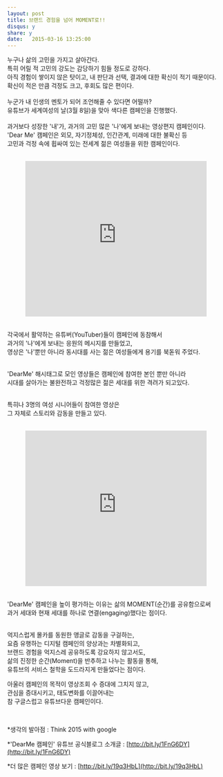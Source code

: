 ```yaml
---
layout: post
title: 브랜드 경험을 넘어 MOMENT로!!
disqus: y
share: y
date:   2015-03-16 13:25:00
---
```


누구나 삶의 고민을 가지고 살아간다.</br>
특히 어릴 적 고민의 강도는 감당하기 힘들 정도로 강하다.</br>
아직 경험이 쌓이지 않은 탓이고, 내 판단과 선택, 결과에 대한 확신이 적기 때문이다.</br>
확신이 적은 만큼 걱정도 크고, 후회도 많은 편이다. </br>
</br>
누군가 내 인생의 멘토가 되어 조언해줄 수 있다면 어떨까?</br>
유튜브가 세계여성의 날(3월 8일)을 맞아 색다른 캠페인을 진행했다. </br>
</br>
과거보다 성장한 '내'가, 과거의 고민 많은 '나'에게 보내는 영상편지 캠페인이다.</br>
'Dear Me' 캠페인은 외모, 자기정체성, 인간관계, 미래에 대한 불확신 등 </br>
고민과 걱정 속에 휩싸여 있는 전세계 젊은 여성들을 위한 캠페인이다. </br>
</br>
<center>
<embed src="http://www.youtube.com/v/AbqT_ubkT0Y?version=3&amp;hl=ko_KR&amp;vq=hd720" type="application/x-shockwave-flash" width="420" height="360" ="always" allowfullscreen="true"></embed>
</center></br>


각국에서 활약하는 유튜버(YouTuber)들이 캠페인에 동참해서 </br>
과거의 '나'에게 보내는 응원의 메시지를 만들었고, </br>
영상은 '나'뿐만 아니라 동시대를 사는 젊은 여성들에게 용기를 북돋워 주었다. </br>
</br>

'DearMe' 해시태그로 모인 영상들은 캠페인에 참여한 본인 뿐만 아니라 </br>
시대를 살아가는 불완전하고 걱정많은 젊은 세대를 위한 격려가 되고있다. </br>
</br>


특히나 3명의 여성 시니어들이 참여한 영상은 </br>
그 자체로 스토리와 감동을 만들고 있다.</br> 
</br>
<center>
<embed src="http://www.youtube.com/v/RoZigvpBiqg&list
 ?version=3&amp;hl=ko_KR&amp;vq=hd720" type="application/x-shockwave-flash" width="420" height="360" ="always" allowfullscreen="true"></embed>
</center></br>

'DearMe' 캠페인을 높이 평가하는 이유는 삶의 MOMENT(순간)를 공유함으로써 </br>
과거 세대와 현재 세대를 하나로 연결(engaging)했다는 점이다. </br>

</br>
억지스럽게 몰카를 동원한 앵글로 감동을 구걸하는, </br>
요즘 유행하는 디지털 캠페인의 양상과는 차별화되고,</br>
브랜드 경험을 억지스레 공유하도록 강요하지 않고서도, </br>
삶의 진정한 순간(Moment)을 반추하고 나누는 활동을 통해,</br>
유튜브의 서비스 철학을 도드라지게 만들었다는 점이다.</br> 

아울러 캠페인의 목적이 영상조회 수 증대에 그치지 않고,<br>
관심을 증대시키고, 태도변화를 이끌어내는 </br>
참 구글스럽고 유튜브다운 캠페인이다.</br>

</br>

*생각의 발아점 : Think 2015 with google </br>

*'DearMe 캠페인' 유튜브 공식블로그 소개글 : [http://bit.ly/1FnG6DY](http://bit.ly/1FnG6DY)

*더 많은 캠페인 영상 보기 : [http://bit.ly/19q3HbL](http://bit.ly/19q3HbL)


